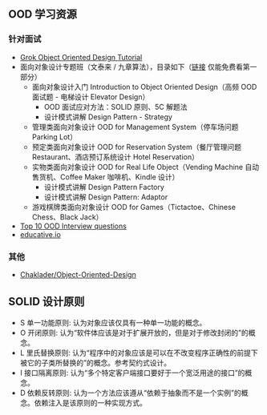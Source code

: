 ## OOD 学习资源
### 针对面试
* [Grok Object Oriented Design Tutorial](./grok%20object%20oriented%20design%20interview)
* 面向对象设计专题班（文泰来 / 九章算法），目录如下（[链接](https://www.youtube.com/watch?v=oaUVVBOhyJw) 仅能免费看第一部分）
  * 面向对象设计入门 Introduction to Object Oriented Design（高频 OOD 面试题 - 电梯设计 Elevator Design）
      * OOD 面试应对方法：SOLID 原则、5C 解题法
      * 设计模式讲解 Design Pattern - Strategy
  * 管理类面向对象设计 OOD for Management System（停车场问题 Parking Lot）
  * 预定类面向对象设计 OOD for Reservation System（餐厅管理问题 Restaurant、酒店预订系统设计 Hotel Reservation）
  * 实物类面向对象设计 OOD for Real Life Object（Vending Machine 自动售货机、Coffee Maker 咖啡机、Kindle 设计）
      * 设计模式讲解 Design Pattern Factory
      * 设计模式讲解 Design Pattern: Adaptor
  * 游戏棋牌类面向对象设计 OOD for Games（Tictactoe、Chinese Chess、Black Jack）
* [Top 10 OOD Interview questions](https://hackernoon.com/the-top-10-object-oriented-design-interview-questions-developers-should-know-c7fc2e13ce39)  
* [educative.io](https://www.educative.io/courses/grokking-the-object-oriented-design-interview)  
  
### 其他
* [Chaklader/Object-Oriented-Design](https://github.com/Chaklader/Object-Oriented-Design)  
  
## SOLID 设计原则
* S	 单一功能原则:    认为对象应该仅具有一种单一功能的概念。  
* O	 开闭原则:       认为“软件体应该是对于扩展开放的，但是对于修改封闭的”的概念。  
* L	 里氏替换原则:    认为“程序中的对象应该是可以在不改变程序正确性的前提下被它的子类所替换的”的概念。参考契约式设计。  
* I	 接口隔离原则:    认为“多个特定客户端接口要好于一个宽泛用途的接口”的概念。  
* D	 依赖反转原则:    认为一个方法应该遵从“依赖于抽象而不是一个实例”的概念。依赖注入是该原则的一种实现方式。  
